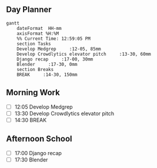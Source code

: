 ## Day Planner
```mermaid
gantt
    dateFormat  HH-mm
    axisFormat %H:%M
    %% Current Time: 12:59:05 PM
    section Tasks
    Develop Medgrep     :12-05, 85mm
    Develop Crowdlytics elevator pitch     :13-30, 60mm
    Django recap     :17-00, 30mm
    Blender     :17-30, 0mm
    section Breaks
    BREAK     :14-30, 150mm
```

## Morning Work
- [ ] 12:05 Develop Medgrep
- [ ] 13:30 Develop Crowdlytics elevator pitch
- [ ] 14:30 BREAK

## Afternoon School
- [ ] 17:00 Django recap
- [ ] 17:30 Blender